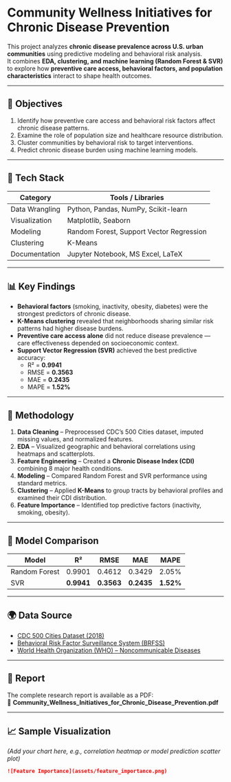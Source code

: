 # Community Wellness Initiatives for Chronic Disease Prevention

This project analyzes **chronic disease prevalence across U.S. urban communities** using predictive modeling and behavioral risk analysis.  
It combines **EDA, clustering, and machine learning (Random Forest & SVR)** to explore how **preventive care access, behavioral factors, and population characteristics** interact to shape health outcomes.

---

## 🎯 Objectives
1. Identify how preventive care access and behavioral risk factors affect chronic disease patterns.
2. Examine the role of population size and healthcare resource distribution.
3. Cluster communities by behavioral risk to target interventions.
4. Predict chronic disease burden using machine learning models.

---

## 🧰 Tech Stack
| Category | Tools / Libraries |
|-----------|-------------------|
| Data Wrangling | Python, Pandas, NumPy, Scikit-learn |
| Visualization | Matplotlib, Seaborn |
| Modeling | Random Forest, Support Vector Regression |
| Clustering | K-Means |
| Documentation | Jupyter Notebook, MS Excel, LaTeX |

---

## 📊 Key Findings
- **Behavioral factors** (smoking, inactivity, obesity, diabetes) were the strongest predictors of chronic disease.  
- **K-Means clustering** revealed that neighborhoods sharing similar risk patterns had higher disease burdens.  
- **Preventive care access alone** did not reduce disease prevalence — care effectiveness depended on socioeconomic context.  
- **Support Vector Regression (SVR)** achieved the best predictive accuracy:
  - R² = **0.9941**
  - RMSE = **0.3563**
  - MAE = **0.2435**
  - MAPE = **1.52%**

---

## 🧩 Methodology
1. **Data Cleaning** – Preprocessed CDC’s 500 Cities dataset, imputed missing values, and normalized features.  
2. **EDA** – Visualized geographic and behavioral correlations using heatmaps and scatterplots.  
3. **Feature Engineering** – Created a **Chronic Disease Index (CDI)** combining 8 major health conditions.  
4. **Modeling** – Compared Random Forest and SVR performance using standard metrics.  
5. **Clustering** – Applied **K-Means** to group tracts by behavioral profiles and examined their CDI distribution.  
6. **Feature Importance** – Identified top predictive factors (inactivity, smoking, obesity).  

---

## 🧩 Model Comparison
| Model | R² | RMSE | MAE | MAPE |
|--------|----|------|-----|------|
| Random Forest | 0.9901 | 0.4612 | 0.3429 | 2.05% |
| SVR | **0.9941** | **0.3563** | **0.2435** | **1.52%** |

---

## 🌍 Data Source
- [CDC 500 Cities Dataset (2018)](https://chronicdata.cdc.gov)
- [Behavioral Risk Factor Surveillance System (BRFSS)](https://www.cdc.gov/brfss)
- [World Health Organization (WHO) – Noncommunicable Diseases](https://www.who.int/news-room/fact-sheets/detail/noncommunicable-diseases)

---

## 📄 Report
The complete research report is available as a PDF:  
📘 **Community_Wellness_Initiatives_for_Chronic_Disease_Prevention.pdf**

---

## 📈 Sample Visualization
*(Add your chart here, e.g., correlation heatmap or model prediction scatter plot)*  
```markdown
![Feature Importance](assets/feature_importance.png)

